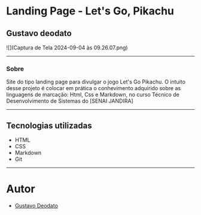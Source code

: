 # Landing Page - Let's Go, Pikachu

## Gustavo deodato

![](Captura de Tela 2024-09-04 às 09.26.07.png)

---
### Sobre
Site do tipo landing page para divulgar o jogo Let's Go Pikachu. O intuito desse projeto é colocar em prática o conhevimento adquirido sobre as linguagens de marcação: Html, Css e Markdown, no curso Técnico de Desenvolvimento de Sistemas do [SENAI JANDIRA]

---
## Tecnologias utilizadas
- HTML
- CSS
- Markdown
- Git

---
# Autor
- [Gustavo Deodato]()